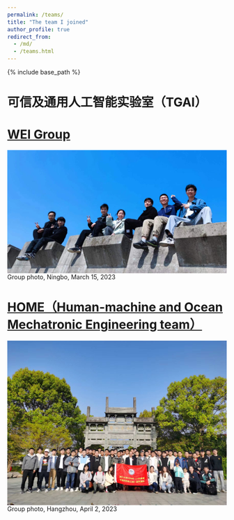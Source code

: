 ```yaml
---
permalink: /teams/
title: "The team I joined"
author_profile: true
redirect_from: 
  - /md/
  - /teams.html
---
```


{% include base_path %}

可信及通用人工智能实验室（TGAI）
======

[WEI Group](https://www.labxing.com/lab/2006/members)
======

<div style="display:flex;justify-content:center;">
   <img src="/images/WEI1.jpg" width="800" alt="Fig" style="margin:auto;">
</div>
Group photo, Ningbo, March 15, 2023
<br>
  
[HOME（Human-machine and Ocean Mechatronic Engineering team）](https://www.jdzj.com/zncd/about.html)
======
<div style="display:flex;justify-content:center;">
   <img src="/images/HOME.jpg" width="800" alt="Fig" style="margin:auto;">
</div>
Group photo, Hangzhou, April 2, 2023
<br>
  

